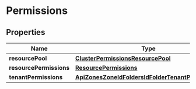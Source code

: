 

# Permissions

## Properties

Name | Type | Description | Notes
------------ | ------------- | ------------- | -------------
**resourcePool** | [**ClusterPermissionsResourcePool**](ClusterPermissionsResourcePool.md) |  |  [optional]
**resourcePermissions** | [**ResourcePermissions**](ResourcePermissions.md) |  |  [optional]
**tenantPermissions** | [**ApiZonesZoneIdFoldersIdFolderTenantPermissions**](ApiZonesZoneIdFoldersIdFolderTenantPermissions.md) |  |  [optional]



